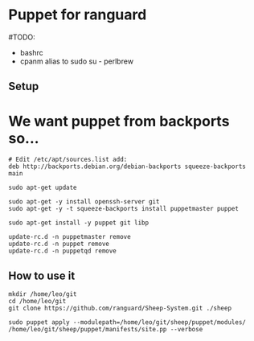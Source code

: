 Puppet for ranguard
===================

#TODO:
- bashrc
- cpanm alias to sudo su - perlbrew

Setup
------

# We want puppet from backports so...
    # Edit /etc/apt/sources.list add:
    deb http://backports.debian.org/debian-backports squeeze-backports main

    sudo apt-get update

    sudo apt-get -y install openssh-server git
    sudo apt-get -y -t squeeze-backports install puppetmaster puppet

    sudo apt-get install -y puppet git libp
    
    update-rc.d -n puppetmaster remove
    update-rc.d -n puppet remove
    update-rc.d -n puppetqd remove


How to use it
-------------

    
    mkdir /home/leo/git
    cd /home/leo/git
    git clone https://github.com/ranguard/Sheep-System.git ./sheep
    
    sudo puppet apply --modulepath=/home/leo/git/sheep/puppet/modules/ /home/leo/git/sheep/puppet/manifests/site.pp --verbose
    
